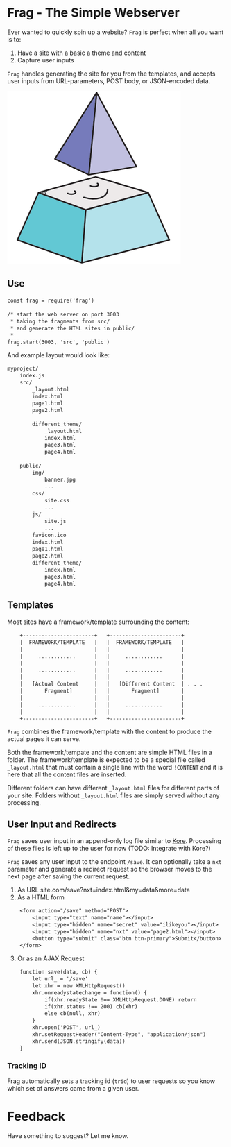 # Frag - The Simple Webserver

Ever wanted to quickly spin up a website? `Frag` is perfect when all you
want is to:

1. Have a site with a basic a theme and content
2. Capture user inputs

`Frag` handles generating the site for you from the templates, and
accepts user inputs from URL-parameters, POST body, or JSON-encoded
data.

![frag icon](frag.png)


## Use

```
const frag = require('frag')

/* start the web server on port 3003
 * taking the fragments from src/
 * and generate the HTML sites in public/
 *
frag.start(3003, 'src', 'public')
```

And example layout would look like:

```
myproject/
    index.js
    src/
        _layout.html
        index.html
        page1.html
        page2.html

        different_theme/
            _layout.html
            index.html
            page3.html
            page4.html

    public/
        img/
            banner.jpg
            ...
        css/
            site.css
            ...
        js/
            site.js
            ...
        favicon.ico
        index.html
        page1.html
        page2.html
        different_theme/
            index.html
            page3.html
            page4.html
```



## Templates
Most sites have a framework/template surrounding the content:

```
    +-----------------------+   +-----------------------+
    |  FRAMEWORK/TEMPLATE   |   |  FRAMEWORK/TEMPLATE   |
    |                       |   |                       |
    |     ............      |   |     ............      |
    |                       |   |                       |
    |     ............      |   |     ............      |
    |                       |   |                       |
    |   [Actual Content     |   |   [Different Content  | . . .
    |       Fragment]       |   |       Fragment]       |
    |                       |   |                       |
    |     ............      |   |     ............      |
    |                       |   |                       |
    +-----------------------+   +-----------------------+
```

`Frag` combines the framework/template with the content to produce the
actual pages it can serve.

Both the framework/tempate and the content are simple HTML files in a
folder. The framework/template is expected to be a special file called
`_layout.html` that must contain a single line with the word `!CONTENT`
and it is here that all the content files are inserted.

Different folders can have different `_layout.html` files for different
parts of your site. Folders without `_layout.html` files are simply
served without any processing.


## User Input and Redirects

`Frag` saves user input in an append-only log file similar to
[Kore](https://www.npmjs.com/package/koredb). Processing of these files
is left up to the user for now (TODO: Integrate with Kore?)

`Frag` saves any user input to the endpoint `/save`. It can optionally
take a `nxt` parameter and generate a redirect request so the browser
moves to the next page after saving the current request.

1. As URL
        site.com/save?nxt=index.html&my=data&more=data
2. As a HTML form
```
    <form action="/save" method="POST">
        <input type="text" name="name"></input>
        <input type="hidden" name="secret" value="ilikeyou"></input>
        <input type="hidden" name="nxt" value="page2.html"></input>
        <button type="submit" class="btn btn-primary">Submit</button>
    </form>
```
3. Or as an AJAX Request
```
    function save(data, cb) {
        let url_ = '/save'
        let xhr = new XMLHttpRequest()
        xhr.onreadystatechange = function() {
            if(xhr.readyState !== XMLHttpRequest.DONE) return
            if(xhr.status !== 200) cb(xhr)
            else cb(null, xhr)
        }
        xhr.open('POST', url_)
        xhr.setRequestHeader("Content-Type", "application/json")
        xhr.send(JSON.stringify(data))
    }
```


### Tracking ID
Frag automatically sets a tracking id (`trid`) to user requests so you
know which set of answers came from a given user.

# Feedback
Have something to suggest? Let me know.

